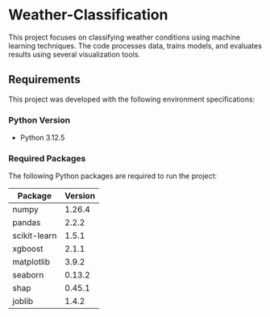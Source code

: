 # Weather-Classification

This project focuses on classifying weather conditions using machine learning techniques. The code processes data, trains models, and evaluates results using several visualization tools.

## Requirements

This project was developed with the following environment specifications:

### **Python Version**
- Python 3.12.5

### **Required Packages**
The following Python packages are required to run the project:

| Package       | Version  |
|---------------|----------|
| numpy         | 1.26.4   |
| pandas        | 2.2.2    |
| scikit-learn  | 1.5.1    |
| xgboost       | 2.1.1    |
| matplotlib    | 3.9.2    |
| seaborn       | 0.13.2   |
| shap          | 0.45.1   |
| joblib        | 1.4.2    |
